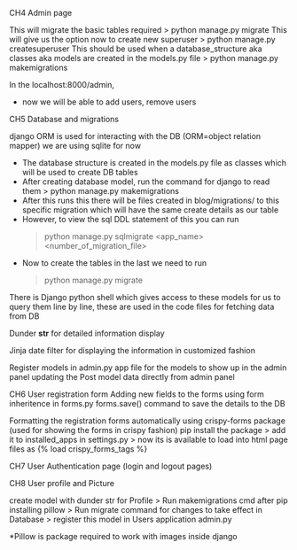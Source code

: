 CH4 
Admin page 

This will migrate the basic tables required
	> python manage.py migrate
This will give us the option now to create new superuser
	> python manage.py createsuperuser
This should be used when a database_structure aka classes aka models are created in the models.py file
        > python manage.py makemigrations


In the localhost:8000/admin,
- now we will be able to add users, remove users



CH5 
Database and migrations

django ORM is used for interacting with the DB (ORM=object relation mapper)
we are using sqlite for now

- The database structure is created in the models.py file as classes which will be used to create DB tables 
- After creating database model, run the command for django to read them
        > python manage.py makemigrations
- After this runs this there will be files created in blog/migrations/ to this specific migration which will have the same create details as our table
- However, to view the sql DDL statement of this you can run 
	> python manage.py sqlmigrate <app_name> <number_of_migration_file>
- Now to create the tables in the last we need to run
	> python manage.py migrate

There is Django python shell which gives access to these models for us to query them line by line,
these are used in the code files for fetching data from DB

Dunder __str__ for detailed information display

Jinja date filter for displaying the information in customized fashion

Register models in admin.py app file for the models to show up in the admin panel 
updating the Post model data directly from admin panel



CH6 
User registration form
Adding new fields to the forms using form inheritence in forms.py 
forms.save() command to save the details to the DB

Formatting the registration forms automatically using crispy-forms package (used for showing the forms in crispy fashion)
pip install the package > add it to installed_apps in settings.py > now its is available to load into html page files as {% load crispy_forms_tags %}

CH7
User Authentication page (login and logout pages)




CH8
User profile and Picture

create model with dunder str for Profile > Run makemigrations cmd after pip installing pillow > Run migrate command for changes to take effect in Database > register this model in Users application admin.py

*Pillow is package required to work with images inside django



